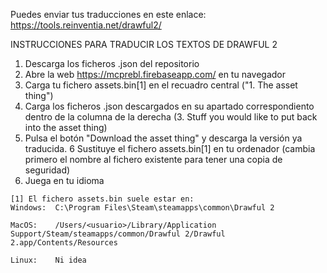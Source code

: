 Puedes enviar tus traducciones en este enlace: https://tools.reinventia.net/drawful2/

INSTRUCCIONES PARA TRADUCIR LOS TEXTOS DE DRAWFUL 2

1. Descarga los ficheros .json del repositorio 
2. Abre la web https://mcprebl.firebaseapp.com/ en tu navegador
3. Carga tu fichero assets.bin[1] en el recuadro central ("1. The asset thing")
4. Carga los ficheros .json descargados en su apartado correspondiento dentro de la columna de la derecha (3. Stuff you would like to put back into the asset thing)
5. Pulsa el botón "Download the asset thing" y descarga la versión ya traducida.
6 Sustituye el fichero assets.bin[1] en tu ordenador (cambia primero el nombre al fichero existente para tener una copia de seguridad)
7. Juega en tu idioma

```
[1] El fichero assets.bin suele estar en:
Windows:  C:\Program Files\Steam\steamapps\common\Drawful 2

MacOS:    /Users/<usuario>/Library/Application Support/Steam/steamapps/common/Drawful 2/Drawful 2.app/Contents/Resources

Linux:    Ni idea
```
